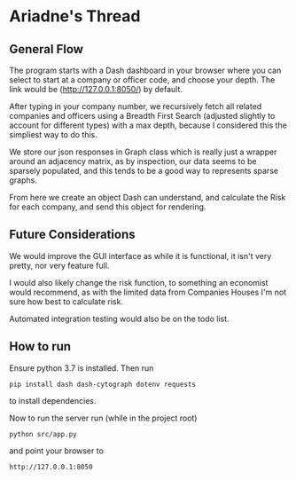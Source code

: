 # Ariadne's Thread

## General Flow
The program starts with a Dash dashboard in your browser where you can select to
start at a company or officer code, and choose your depth. The link would be
(http://127.0.0.1:8050/) by default.

After typing in your company number, we recursively fetch all related companies
and officers using a Breadth First Search (adjusted slightly to account for
different types) with a max depth, because I considered this the simpliest way
to do this. 

We store our json responses in Graph class which is really just a wrapper around
an adjacency matrix, as by inspection, our data seems to be sparsely populated,
and this tends to be a good way to represents sparse graphs.

From here we create an object Dash can understand, and calculate the Risk for 
each company, and send this object for rendering.

## Future Considerations

We would improve the GUI interface as while it is functional, it isn't very
pretty, nor very feature full.

I would also likely change the risk function, to something an economist would
recommend, as with the limited data from Companies Houses I'm not sure how best
to calculate risk.

Automated integration testing would also be on the todo list.

## How to run

Ensure python 3.7 is installed. Then run

```pip install dash dash-cytograph dotenv requests ```

to install dependencies. 

Now to run the server run (while in the project root)

```python src/app.py ```

and point your browser to

```http://127.0.0.1:8050```

